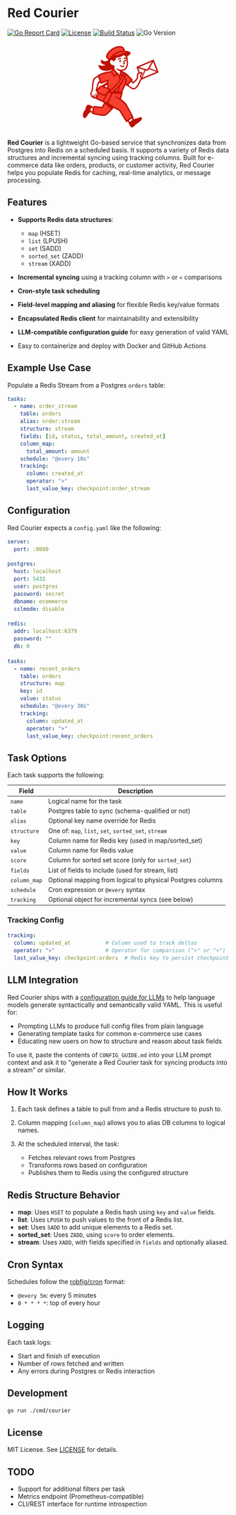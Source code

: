 # Red Courier

[![Go Report Card](https://goreportcard.com/badge/github.com/Checker-Finance/red-courier)](https://goreportcard.com/report/github.com/nathanbcrocker/red-courier)
[![License](https://img.shields.io/github/license/Checker-Finance/red-courier)](LICENSE)
[![Build Status](https://github.com/Checker-Finance/red-courier/actions/workflows/ci.yml/badge.svg)](https://github.com/Checker-Finance/red-courier/actions)
![Go Version](https://img.shields.io/badge/go-1.24-blue)

<p align="center">
  <img src="assets/logo.png" alt="Red Courier Logo" width="200" height="200">
</p>

**Red Courier** is a lightweight Go-based service that synchronizes data from Postgres into Redis on a scheduled basis. It supports a variety of Redis data structures and incremental syncing using tracking columns. Built for e-commerce data like orders, products, or customer activity, Red Courier helps you populate Redis for caching, real-time analytics, or message processing.

## Features

* **Supports Redis data structures**:

    * `map` (HSET)
    * `list` (LPUSH)
    * `set` (SADD)
    * `sorted_set` (ZADD)
    * `stream` (XADD)
* **Incremental syncing** using a tracking column with `>` or `<` comparisons
* **Cron-style task scheduling**
* **Field-level mapping and aliasing** for flexible Redis key/value formats
* **Encapsulated Redis client** for maintainability and extensibility
* **LLM-compatible configuration guide** for easy generation of valid YAML
* Easy to containerize and deploy with Docker and GitHub Actions

## Example Use Case

Populate a Redis Stream from a Postgres `orders` table:

```yaml
tasks:
  - name: order_stream
    table: orders
    alias: order:stream
    structure: stream
    fields: [id, status, total_amount, created_at]
    column_map:
      total_amount: amount
    schedule: "@every 10s"
    tracking:
      column: created_at
      operator: ">"
      last_value_key: checkpoint:order_stream
```

## Configuration

Red Courier expects a `config.yaml` like the following:

```yaml
server:
  port: :8080

postgres:
  host: localhost
  port: 5432
  user: postgres
  password: secret
  dbname: ecommerce
  sslmode: disable

redis:
  addr: localhost:6379
  password: ""
  db: 0

tasks:
  - name: recent_orders
    table: orders
    structure: map
    key: id
    value: status
    schedule: "@every 30s"
    tracking:
      column: updated_at
      operator: ">"
      last_value_key: checkpoint:recent_orders
```

## Task Options

Each task supports the following:

| Field        | Description                                                |
| ------------ | ---------------------------------------------------------- |
| `name`       | Logical name for the task                                  |
| `table`      | Postgres table to sync (schema-qualified or not)           |
| `alias`      | Optional key name override for Redis                       |
| `structure`  | One of: `map`, `list`, `set`, `sorted_set`, `stream`       |
| `key`        | Column name for Redis key (used in map/sorted\_set)        |
| `value`      | Column name for Redis value                                |
| `score`      | Column for sorted set score (only for `sorted_set`)        |
| `fields`     | List of fields to include (used for stream, list)          |
| `column_map` | Optional mapping from logical to physical Postgres columns |
| `schedule`   | Cron expression or `@every` syntax                         |
| `tracking`   | Optional object for incremental syncs (see below)          |

### Tracking Config

```yaml
tracking:
  column: updated_at           # Column used to track deltas
  operator: ">"                # Operator for comparison (">" or "<")
  last_value_key: checkpoint:orders  # Redis key to persist checkpoint value
```

## LLM Integration

Red Courier ships with a [configuration guide for LLMs](CONFIG_GUIDE.md) to help language models generate syntactically and semantically valid YAML. This is useful for:

* Prompting LLMs to produce full config files from plain language
* Generating template tasks for common e-commerce use cases
* Educating new users on how to structure and reason about task fields

To use it, paste the contents of `CONFIG_GUIDE.md` into your LLM prompt context and ask it to "generate a Red Courier task for syncing products into a stream" or similar.

## How It Works

1. Each task defines a table to pull from and a Redis structure to push to.
2. Column mapping (`column_map`) allows you to alias DB columns to logical names.
3. At the scheduled interval, the task:

    * Fetches relevant rows from Postgres
    * Transforms rows based on configuration
    * Publishes them to Redis using the configured structure

## Redis Structure Behavior

* **map**: Uses `HSET` to populate a Redis hash using `key` and `value` fields.
* **list**: Uses `LPUSH` to push values to the front of a Redis list.
* **set**: Uses `SADD` to add unique elements to a Redis set.
* **sorted\_set**: Uses `ZADD`, using `score` to order elements.
* **stream**: Uses `XADD`, with fields specified in `fields` and optionally aliased.

## Cron Syntax

Schedules follow the [robfig/cron](https://pkg.go.dev/github.com/robfig/cron) format:

* `@every 5m`: every 5 minutes
* `0 * * * *`: top of every hour

## Logging

Each task logs:

* Start and finish of execution
* Number of rows fetched and written
* Any errors during Postgres or Redis interaction

## Development

```bash
go run ./cmd/courier
```

## License

MIT License. See [LICENSE](LICENSE) for details.

## TODO

* Support for additional filters per task
* Metrics endpoint (Prometheus-compatible)
* CLI/REST interface for runtime introspection
